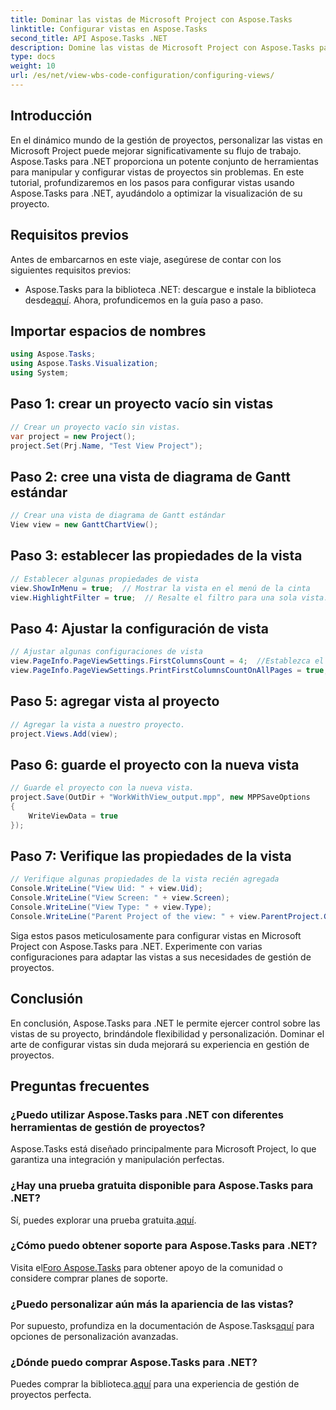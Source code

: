 ```yaml
---
title: Dominar las vistas de Microsoft Project con Aspose.Tasks
linktitle: Configurar vistas en Aspose.Tasks
second_title: API Aspose.Tasks .NET
description: Domine las vistas de Microsoft Project con Aspose.Tasks para .NET. Personalice y optimice su experiencia de gestión de proyectos sin esfuerzo.
type: docs
weight: 10
url: /es/net/view-wbs-code-configuration/configuring-views/
---
```

## Introducción
En el dinámico mundo de la gestión de proyectos, personalizar las vistas en Microsoft Project puede mejorar significativamente su flujo de trabajo. Aspose.Tasks para .NET proporciona un potente conjunto de herramientas para manipular y configurar vistas de proyectos sin problemas. En este tutorial, profundizaremos en los pasos para configurar vistas usando Aspose.Tasks para .NET, ayudándolo a optimizar la visualización de su proyecto.
## Requisitos previos
Antes de embarcarnos en este viaje, asegúrese de contar con los siguientes requisitos previos:
-  Aspose.Tasks para la biblioteca .NET: descargue e instale la biblioteca desde[aquí](https://releases.aspose.com/tasks/net/).
Ahora, profundicemos en la guía paso a paso.
## Importar espacios de nombres
```csharp
using Aspose.Tasks;
using Aspose.Tasks.Visualization;
using System;

```
## Paso 1: crear un proyecto vacío sin vistas
```csharp
// Crear un proyecto vacío sin vistas.
var project = new Project();
project.Set(Prj.Name, "Test View Project");
```
## Paso 2: cree una vista de diagrama de Gantt estándar
```csharp
// Crear una vista de diagrama de Gantt estándar
View view = new GanttChartView();
```
## Paso 3: establecer las propiedades de la vista
```csharp
// Establecer algunas propiedades de vista
view.ShowInMenu = true;  // Mostrar la vista en el menú de la cinta
view.HighlightFilter = true;  // Resalte el filtro para una sola vista.
```
## Paso 4: Ajustar la configuración de vista
```csharp
// Ajustar algunas configuraciones de vista
view.PageInfo.PageViewSettings.FirstColumnsCount = 4;  //Establezca el número de primeras columnas que se imprimirán en todas las páginas
view.PageInfo.PageViewSettings.PrintFirstColumnsCountOnAllPages = true;  // Imprima un número específico de primeras columnas en todas las páginas
```
## Paso 5: agregar vista al proyecto
```csharp
// Agregar la vista a nuestro proyecto.
project.Views.Add(view);
```
## Paso 6: guarde el proyecto con la nueva vista
```csharp
// Guarde el proyecto con la nueva vista.
project.Save(OutDir + "WorkWithView_output.mpp", new MPPSaveOptions
{
    WriteViewData = true
});
```
## Paso 7: Verifique las propiedades de la vista
```csharp
// Verifique algunas propiedades de la vista recién agregada
Console.WriteLine("View Uid: " + view.Uid);
Console.WriteLine("View Screen: " + view.Screen);
Console.WriteLine("View Type: " + view.Type);
Console.WriteLine("Parent Project of the view: " + view.ParentProject.Get(Prj.Name));
```
Siga estos pasos meticulosamente para configurar vistas en Microsoft Project con Aspose.Tasks para .NET. Experimente con varias configuraciones para adaptar las vistas a sus necesidades de gestión de proyectos.
## Conclusión
En conclusión, Aspose.Tasks para .NET le permite ejercer control sobre las vistas de su proyecto, brindándole flexibilidad y personalización. Dominar el arte de configurar vistas sin duda mejorará su experiencia en gestión de proyectos.
## Preguntas frecuentes
### ¿Puedo utilizar Aspose.Tasks para .NET con diferentes herramientas de gestión de proyectos?
Aspose.Tasks está diseñado principalmente para Microsoft Project, lo que garantiza una integración y manipulación perfectas.
### ¿Hay una prueba gratuita disponible para Aspose.Tasks para .NET?
 Sí, puedes explorar una prueba gratuita.[aquí](https://releases.aspose.com/).
### ¿Cómo puedo obtener soporte para Aspose.Tasks para .NET?
 Visita el[Foro Aspose.Tasks](https://forum.aspose.com/c/tasks/15) para obtener apoyo de la comunidad o considere comprar planes de soporte.
### ¿Puedo personalizar aún más la apariencia de las vistas?
 Por supuesto, profundiza en la documentación de Aspose.Tasks[aquí](https://reference.aspose.com/tasks/net/) para opciones de personalización avanzadas.
### ¿Dónde puedo comprar Aspose.Tasks para .NET?
 Puedes comprar la biblioteca.[aquí](https://purchase.aspose.com/buy) para una experiencia de gestión de proyectos perfecta.
